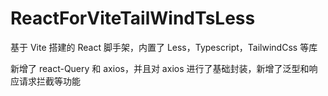 # ReactForViteTailWindTsLess

基于 Vite 搭建的 React 脚手架，内置了 Less，Typescript，TailwindCss 等库

新增了 react-Query 和 axios，并且对 axios 进行了基础封装，新增了泛型和响应请求拦截等功能
